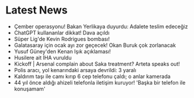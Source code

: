 # Latest News
-  Çember operasyonu! Bakan Yerlikaya duyurdu: Adalete teslim edeceğiz
-  ChatGPT kullananlar dikkat! Dava açıldı
-  Süper Lig'de Kevin Rodrigues bombası!
-  Galatasaray için ocak ayı zor geçecek! Okan Buruk çok zorlanacak
-  Yusuf Güney'den Kenan Işık açıklaması!
-  Husilere ait İHA vuruldu
-  Kickoff | Arsenal complain about Saka treatment? Arteta speaks out!
-  Polis aracı, yol kenarındaki arsaya devrildi: 3 yaralı
-  Kaldırım taşı ile camı kırıp 6 cep telefonu çaldı; o anlar kamerada
-  44 yıl önce aldığı ahizeli telefonla iletişim kuruyor! 'Başka bir telefon ile konuşamam'
